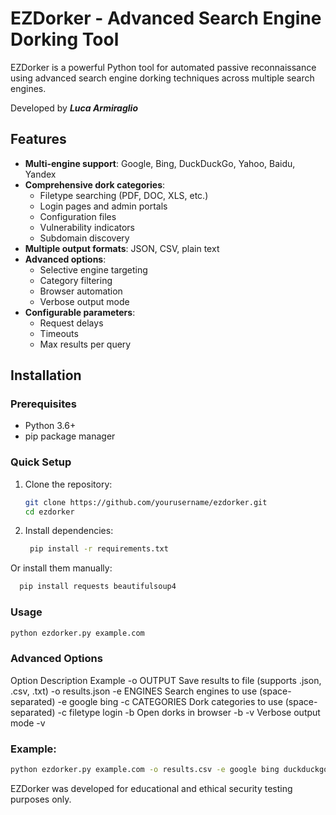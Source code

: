# EZDorker - Advanced Search Engine Dorking Tool

EZDorker is a powerful Python tool for automated passive reconnaissance using advanced search engine dorking techniques across multiple search engines.

Developed by ***Luca Armiraglio***

## Features

- **Multi-engine support**: Google, Bing, DuckDuckGo, Yahoo, Baidu, Yandex
- **Comprehensive dork categories**:
  - Filetype searching (PDF, DOC, XLS, etc.)
  - Login pages and admin portals
  - Configuration files
  - Vulnerability indicators
  - Subdomain discovery
- **Multiple output formats**: JSON, CSV, plain text
- **Advanced options**:
  - Selective engine targeting
  - Category filtering
  - Browser automation
  - Verbose output mode
- **Configurable parameters**:
  - Request delays
  - Timeouts
  - Max results per query

## Installation

### Prerequisites

- Python 3.6+
- pip package manager

### Quick Setup

1. Clone the repository:
   ```bash
   git clone https://github.com/yourusername/ezdorker.git
   cd ezdorker
   ```

2. Install dependencies:
   ```bash
    pip install -r requirements.txt
   ``` 
Or install them manually:   
  ```bash
    pip install requests beautifulsoup4
  ```

### Usage
```bash
python ezdorker.py example.com
```

### Advanced Options
Option	Description	Example
-o OUTPUT	Save results to file (supports .json, .csv, .txt)	-o results.json
-e ENGINES	Search engines to use (space-separated)	-e google bing
-c CATEGORIES	Dork categories to use (space-separated)	-c filetype login
-b	Open dorks in browser	-b
-v	Verbose output mode	-v

### Example:
```bash
python ezdorker.py example.com -o results.csv -e google bing duckduckgo -c filetype config -v
```

EZDorker was developed for educational and ethical security testing purposes only.

